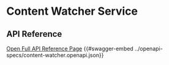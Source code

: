 # Content Watcher Service

## API Reference

[Open Full API Reference Page](https://projectlibertylabs.github.io/gateway/content-watcher)
{{#swagger-embed ../openapi-specs/content-watcher.openapi.json}}
